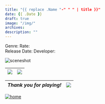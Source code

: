 ```yaml
---
title: "{{ replace .Name "-" " " | title }}"
date: {{ .Date }}
draft: true
image: "/img/"
archives: 
description: ""
---
```


Genre: 
Rate:  
Release Date: 
Developer: 



![sceneshot](/img/screenshots.png)

|[![](/img/icon_appstore.png)](https://www.google.com/)|[![](/img/icon_googleplay.png)](https://www.google.com/)|
| -------------------|----------|

| *Thank you for playing!* | ![](/img/bird.gif) |
| -------------------------|--------------------|

[![home](/img/home.png)](/)